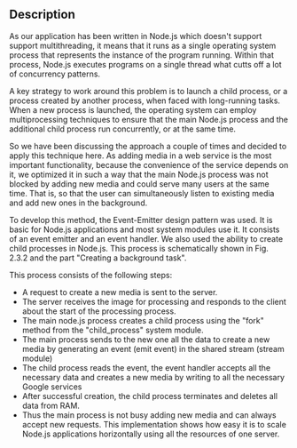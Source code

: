 ## Description

As our application has been written in Node.js which doesn't support support multithreading, it means that it runs as a single operating system process that represents the instance of the program running. Within that process, Node.js executes programs on a single thread what cutts off a lot of concurrency patterns.

A key strategy to work around this problem is to launch a child process, or a process created by another process, when faced with long-running tasks. When a new process is launched, the operating system can employ multiprocessing techniques to ensure that the main Node.js process and the additional child process run concurrently, or at the same time.

So we have been discussing the approach a couple of times and decided to apply this technique here. As adding media in a web service is the most important functionality, because the convenience of the service depends on it, we optimized it in such a way that the main Node.js process was not blocked by adding new media and could serve many users at the same time. That is, so that the user can simultaneously listen to existing media and add new ones in the background.

To develop this method, the Event-Emitter design pattern was used. It is basic for Node.js applications and most system modules use it. It consists of an event emitter and an event handler. We also used the ability to create child processes in Node.js. This process is schematically shown in Fig. 2.3.2 and the part "Creating a background task".

This process consists of the following steps:
 - A request to create a new media is sent to the server.
 - The server receives the image for processing and responds to the client about the start of the processing process.
 - The main node.js process creates a child process using the "fork" method from the "child_process" system module.
 - The main process sends to the new one all the data to create a new media by generating an event (emit event) in the shared stream (stream module)
 - The child process reads the event, the event handler accepts all the necessary data and creates a new media by writing to all the necessary Google services
 - After successful creation, the child process terminates and deletes all data from RAM.
 - Thus the main process is not busy adding new media and can always accept new requests. This implementation shows how easy it is to scale Node.js applications horizontally using all the resources of one server.


